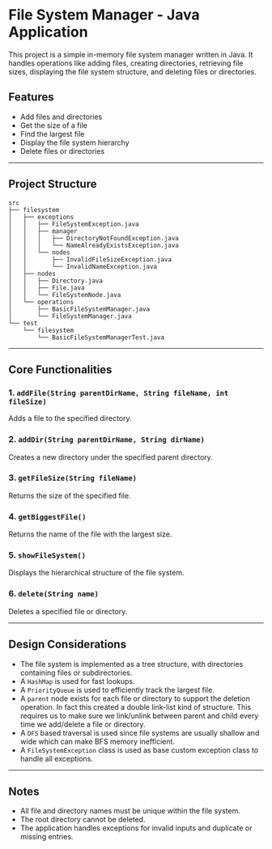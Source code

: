 # File System Manager - Java Application

This project is a simple in-memory file system manager written in Java. It handles operations like adding files, creating directories, retrieving file sizes, displaying the file system structure, and deleting files or directories.

## Features
- Add files and directories
- Get the size of a file
- Find the largest file
- Display the file system hierarchy
- Delete files or directories

---

## Project Structure
```
src
├── filesystem
│   ├── exceptions
│   │   ├── FileSystemException.java
│   │   ├── manager
│   │   │   ├── DirectoryNotFoundException.java
│   │   │   └── NameAlreadyExistsException.java
│   │   └── nodes
│   │       ├── InvalidFileSizeException.java
│   │       └── InvalidNameException.java
│   ├── nodes
│   │   ├── Directory.java
│   │   ├── File.java
│   │   └── FileSystemNode.java
│   └── operations
│       ├── BasicFileSystemManager.java
│       └── FileSystemManager.java
└── test
    └── filesystem
        └── BasicFileSystemManagerTest.java
```

---

## Core Functionalities
### 1. `addFile(String parentDirName, String fileName, int fileSize)`
Adds a file to the specified directory.

### 2. `addDir(String parentDirName, String dirName)`
Creates a new directory under the specified parent directory.

### 3. `getFileSize(String fileName)`
Returns the size of the specified file.

### 4. `getBiggestFile()`
Returns the name of the file with the largest size.

### 5. `showFileSystem()`
Displays the hierarchical structure of the file system.

### 6. `delete(String name)`
Deletes a specified file or directory.

---

## Design Considerations
- The file system is implemented as a tree structure, with directories containing files or subdirectories.
- A `HashMap` is used for fast lookups.
- A `PriorityQueue` is used to efficiently track the largest file.
- A `parent` node exists for each file or directory to support the deletion operation. In fact this created a double link-list kind of structure. This requires us to make sure we link/unlink between parent and child every time we add/delete a file or directory.
- A `DFS` based traversal is used since file systems are usually shallow and wide which can make BFS memory inefficient.
- A `FileSystemException` class is used as base custom exception class to handle all exceptions.

---

## Notes
- All file and directory names must be unique within the file system.
- The root directory cannot be deleted.
- The application handles exceptions for invalid inputs and duplicate or missing entries.

